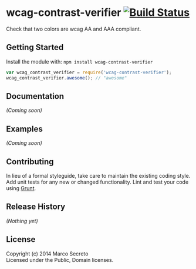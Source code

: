# wcag-contrast-verifier [![Build Status](https://secure.travis-ci.org/msecret/wcag-contrast-verifier.png?branch=master)](http://travis-ci.org/msecret/wcag-contrast-verifier)

Check that two colors are wcag AA and AAA compliant.

## Getting Started
Install the module with: `npm install wcag-contrast-verifier`

```javascript
var wcag_contrast_verifier = require('wcag-contrast-verifier');
wcag_contrast_verifier.awesome(); // "awesome"
```

## Documentation
_(Coming soon)_

## Examples
_(Coming soon)_

## Contributing
In lieu of a formal styleguide, take care to maintain the existing coding style. Add unit tests for any new or changed functionality. Lint and test your code using [Grunt](http://gruntjs.com/).

## Release History
_(Nothing yet)_

## License
Copyright (c) 2014 Marco Secreto  
Licensed under the Public, Domain licenses.
